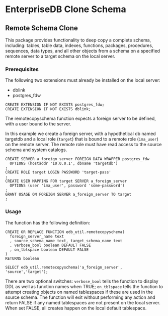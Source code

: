 # EnterpriseDB Clone Schema
## Remote Schema Clone

This package provides functionality to deep copy a complete schema, including: tables, table data, indexes, functions, packages, procedures, sequences, data types, and all other objects from a schema on a specified remote server to a target schema on the local server.

### Prerequisites

The following two extensions must already be installed on the local server:
* dblink
* postgres_fdw

```
CREATE EXTENSION IF NOT EXISTS postgres_fdw;
CREATE EXTENSION IF NOT EXISTS dblink;
```

The remotecopyschema function expects a foreign server to be defined, with a user bound to the server.

In this example we create a foreign server, with a hypothetical db named targetdb and a local role (`target`) that is bound to a remote role (`ima_user`) on the remote server. The remote role must have read access to the source schema and system catalogs.

```
CREATE SERVER a_foreign_server FOREIGN DATA WRAPPER postgres_fdw
  OPTIONS (hostaddr '10.0.0.1', dbname 'targetdb')
;
CREATE ROLE target LOGIN PASSWORD 'target-pass'
;
CREATE USER MAPPING FOR target SERVER a_foreign_server
  OPTIONS (user 'ima_user', password 'some-password')
;
GRANT USAGE ON FOREIGN SERVER a_foreign_server TO target
;
```

### Usage

The function has the following definition:
```
CREATE OR REPLACE FUNCTION edb_util.remotecopyschema(
  foreign_server_name text
  , source_schema_name text, target_schema_name text
  , verbose_bool boolean DEFAULT FALSE
  , on_tblspace boolean DEFAULT FALSE
)
RETURNS boolean
```

 `SELECT edb_util.remotecopyschema('a_foreign_server', 'source','target');`

There are two optional switches: `verbose_bool` tells the function to display DDL as well as function names when TRUE; `on_tblspace` tells the function to attempt creating objects on named tablespaces if these are used in the source schema. The function will exit without performing any action and return FALSE if any named tablespaces are not present on the local server. When set FALSE, all creates happen on the local default tablespace.

